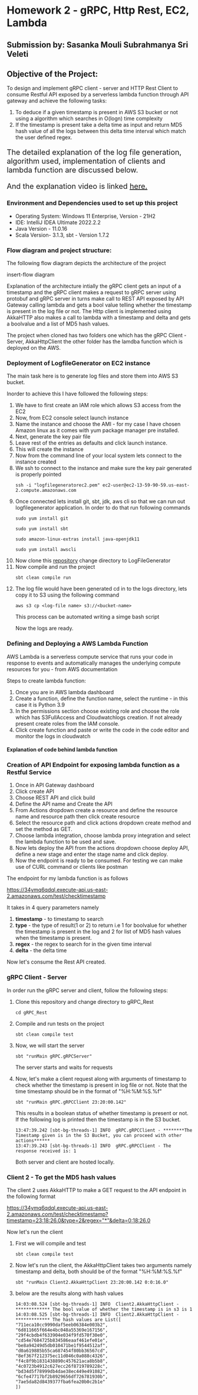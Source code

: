 
<h1>Homework 2 - gRPC, Http Rest, EC2, Lambda</h1>

<h2>Submission by: Sasanka Mouli Subrahmanya Sri Veleti</h2>

<h2>Objective of the Project:</h2>
<p>To design and implement gRPC client - server and HTTP Rest Client to consume Restful API exposed by a serverless lambda function through API gateway and achieve the following tasks:</p>
<ol>
<li>To deduce if a given timestamp is present in AWS S3 bucket or not using a algorithm which searches in O(logn) time complexity</li>
<li>If the timestamp is present take a delta time as input and return MD5 hash value of all the logs between this delta time interval which match the user defined regex.</li>
</ol>

<p style="font-size: 20px">The detailed explanation of the log file generation, algorithm used, implementation of clients and lambda function are discussed below.</p>

<p style="font-size: 20px">And the explanation video is linked <a href="" target="_blank">here.</a></p>

<h3>Environment and Dependencies used to set up this project</h3>
<ul>
    <li>Operating System: Windows 11 Enterprise, Version - 21H2</li>
    <li>IDE: IntelliJ IDEA Ultimate 2022.2.2</li>
    <li>Java Version - 11.0.16</li>
    <li>Scala Version- 3.1.3, sbt - Version 1.7.2 </li>
</ul>
<h3>Flow diagram and project structure:</h3>
<p>The following flow diagram depicts the architecture of the project</p>

insert-flow diagram

Explanation of the architecture intially the gRPC client gets an input of a timestamp and the gRPC client makes a request to gRPC server using protobuf and gRPC server in turns make call to REST API exposed by API Gateway calling lambda and gets a bool value telling whether the timestamp is present in the log file or not. The Http client is implemented using AkkaHTTP also makes a call to lambda with a timestamp and delta and gets a boolvalue and a list of MD5 hash values.

The project when cloned has two folders one which has the gRPC Client - Server, AkkaHttpClient the other folder has the lamdba function which is deployed on the AWS.

<h3>Deployment of LogfileGenerator on EC2 instance</h3>

<p> The main task here is to generate log files and store them into AWS S3 bucket.</p>
<p>Inorder to achieve this I have followed the following steps:</p>
<ol>
<li>We have to first create an IAM role which allows S3 access from the EC2</li>
<li>Now, from EC2 console select launch instance</li>
<li>Name the instance and choose the AMI - for my case I have chosen Amazon linux as it comes with yum package manager pre installed.</li>
<li>Next, generate the key pair file</li>
<li>Leave rest of the entries as defaults and click launch instance.</li>
<li>This will create the instance</li>
<li>Now from the command line of your local system lets connect to the instance created</li>
<li>We ssh to connect to the instance and make sure the key pair generated is properly pointed</li>

```
ssh -i "logfilegeneratorec2.pem" ec2-user@ec2-13-59-90-59.us-east-2.compute.amazonaws.com
```
<li>Once connected lets install git, sbt, jdk, aws cli so that we can run out logfilegenerator application. In order to do that run following commands</li>

```
sudo yum install git
```

```
sudo yum install sbt
```

```
sudo amazon-linux-extras install java-openjdk11
```

```
sudo yum install awscli
```

<li>Now clone this <a href="https://github.com/0x1DOCD00D/CS441_Fall2022">repository</a> change directory to LogFileGenerator</li>
<li>Now compile and run the project</li>

```
sbt clean compile run
```

<li>The log file would have been generated cd in to the logs directory, lets copy it to S3 using the following command</li>

```
aws s3 cp <log-file name> s3://<bucket-name>
```

This process can be automated writing a simge bash script

Now the logs are ready.
</ol>

<h3>Defining and Deploying a AWS Lambda Function</h3>

<p>AWS Lambda is a serverless compute service that runs your code in response to events and automatically manages the underlying compute resources for you - from AWS documentation</p>

<p>Steps to create lambda function:</p>

<ol>
<li>Once you are in AWS lambda dashboard</li>
<li>Create a function, define the function name, select the runtime - in this case it is Python 3.9</li>
<li>In the permissions section choose existing role and choose the role which has S3FullAccess and Cloudwatchlogs creation. If not already present create roles from the IAM console.</li>
<li>Click create function and paste or write the code in the code editor and monitor the logs in cloudwatch</li>
</ol>

<h4>Explanation of code behind lambda function</h4>



<h3>Creation of API Endpoint for exposing lambda function as a Restful Service</h3>

<ol>
<li>Once in API Gateway dashboard</li>
<li>Click create API</li>
<li>Choose REST API and click build</li>
<li>Define the API name and Create the API</li>
<li>From Actions dropdown create a resource and define the resource name and resource path then click create resource</li>
<li>Select the resource path and click actions dropdown create method and set the method as GET.</li>
<li>Choose lambda integration, choose lambda proxy integration and select the lambda function to be used and save.</li>
<li>Now lets deploy the API from the actions dropdown choose deploy API, define a new stage and enter the stage name and click deploy.</li>
<li>Now the endpoint is ready to be consumed. For testing we can make use of CURL command or clients like postman</li>
</ol>
The endpoint for my lambda function is as follows

https://34ymq6qdql.execute-api.us-east-2.amazonaws.com/test/checktimestamp

It takes in 4 query parameters namely
<ol>
<li><b>timestamp</b> -  to timestamp to search</li>
<li><b>type</b> - the type of result(1 or 2) to return i.e 1 for boolvalue for whether the timestamp is present in the log and 2 for list of MD5 hash values when the timestamp is present.
<li><b>regex</b> - the regex to search for in the given time interval</li>
<li><b>delta</b> - the delta time</li>
</ol>

Now let's consume the Rest API created.

<h3>gRPC Client - Server</h3>

In order run the gRPC server and client, follow the following steps:

<ol>
<li>Clone this repository and change directory to gRPC_Rest</li>

```
cd gRPC_Rest
```
<li>Compile and run tests on the project</li>

```
sbt clean compile test
```
<li>Now, we will start the server</li>

```
sbt "runMain gRPC.gRPCServer"
```

The server starts and waits for requests

<li>Now, let's make a client request along with arguments of timestamp to check whether the timestamp is present in log file or not. Note that the time timestamp should be in the format of "%H:%M:%S.%f"</li>

```
sbt "runMain gRPC.gRPCClient 23:20:00.142"
```

This results in a boolean status of whether timestamp is present or not. If the following log is printed then the timestamp is in the S3 bucket.

```
13:47:39.242 [sbt-bg-threads-1] INFO  gRPC.gRPCClient - ********The Timestamp given is in the S3 Bucket, you can proceed with other actions******
13:47:39.243 [sbt-bg-threads-1] INFO  gRPC.gRPCClient - The response received is: 1
```

Both server and client are hosted locally.
</ol>

<h3>Client 2 - To get the MD5 hash values</h3>

The client 2 uses AkkaHTTP to make a GET request to the API endpoint in the following format

https://34ymq6qdql.execute-api.us-east-2.amazonaws.com/test/checktimestamp?timestamp=23:18:26.0&type=2&regex="*"&delta=0:18:26.0

Now let's run the client

<ol>
<li>First we will compile and test</li>

```
sbt clean compile test
```
<li>Now let's run the client, the AkkaHttpClient takes two arguments namely timestamp and delta, both should be of the format "%H:%M:%S.%f"</li>

```
sbt "runMain Client2.AkkaHttpClient 23:20:00.142 0:0:16.0"
```
<li>below are the results along with hash values</li>

```
14:03:08.524 [sbt-bg-threads-1] INFO  Client2.AkkaHttpClient - ************* The bool value of whether the timestamp is in s3 is 1
14:03:08.525 [sbt-bg-threads-1] INFO  Client2.AkkaHttpClient - ************* The hash values are List([
"711eca10cc9990daf5eeb06384e003b2",
"6d811665f664e4bc048a55369e167156",
"29f4cbdb4f633904e034f9fd570f30e0",
"cd54e7684725b834586eaaf461efe01e",
"be8a94249d5db010471be1f9544512af",
"d0a619885b55ca687454f80bb36567cd",
"8ef367f212375ec11d046c0a088c4326",
"f4c8f9b1831438890c457621aca8b5b8",
"4c0723b4912c627ecc26f8719789228c",
"bd34d5f78999db4dae38ec449e491082",
"6cfe47717bf2b8929656df726781930b",
"7ae5da82d8439377fba6fea20b0c2b1e"
])
```
</ol>


